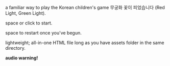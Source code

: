 a familiar way to play the Korean children's game 무궁화 꽃이 피었습니다 (Red Light, Green Light). 

space or click to start.

space to restart once you've begun.

lightweight; all-in-one HTML file long as you have assets folder in the same directory.

**audio warning!**
